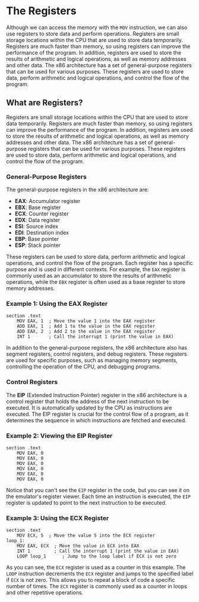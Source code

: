 # The Registers

Although we can access the memory with the `MOV` instruction, we can also use registers to store data and perform operations. Registers are small storage locations within the CPU that are used to store data temporarily. Registers are much faster than memory, so using registers can improve the performance of the program.
In addition, registers are used to store the results of arithmetic and logical operations, as well as memory addresses and other data. The x86 architecture has a set of general-purpose registers that can be used for various purposes. These registers are used to store data, perform arithmetic and logical operations, and control the flow of the program.

## What are Registers?

Registers are small storage locations within the CPU that are used to store data temporarily. Registers are much faster than memory, so using registers can improve the performance of the program. In addition, registers are used to store the results of arithmetic and logical operations, as well as memory addresses and other data. The x86 architecture has a set of general-purpose registers that can be used for various purposes. These registers are used to store data, perform arithmetic and logical operations, and control the flow of the program.

### General-Purpose Registers

The general-purpose registers in the x86 architecture are:

- **EAX**: Accumulator register
- **EBX**: Base register
- **ECX**: Counter register
- **EDX**: Data register
- **ESI**: Source index
- **EDI**: Destination index
- **EBP**: Base pointer
- **ESP**: Stack pointer

These registers can be used to store data, perform arithmetic and logical operations, and control the flow of the program. Each register has a specific purpose and is used in different contexts.
For example, the `EAX` register is commonly used as an accumulator to store the results of arithmetic operations, while the `EBX` register is often used as a base register to store memory addresses.

### Example 1: Using the EAX Register

```shell
section .text
    MOV EAX, 1  ; Move the value 1 into the EAX register
    ADD EAX, 1  ; Add 1 to the value in the EAX register
    ADD EAX, 2  ; Add 2 to the value in the EAX register
    INT 1       ; Call the interrupt 1 (print the value in EAX)
```
<!--  -memory cpu  console -->

In addition to the general-purpose registers, the x86 architecture also has segment registers, control registers, and debug registers. These registers are used for specific purposes, such as managing memory segments, controlling the operation of the CPU, and debugging programs.

### Control Registers

The **EIP** (Extended Instruction Pointer) register in the x86 architecture is a control register that holds the address of the next instruction to be executed. It is automatically updated by the CPU as instructions are executed. The EIP register is crucial for the control flow of a program, as it determines the sequence in which instructions are fetched and executed.

### Example 2: Viewing the EIP Register

```shell
section .text
    MOV EAX, 0
    MOV EAX, 0
    MOV EAX, 0
    MOV EAX, 0
    MOV EAX, 0
    MOV EAX, 0
```
<!-- -console -memory cpu -->
Notice that you can't see the `EIP` register in the code, but you can see it on the emulator's register viewer.
Each time an instruction is executed, the `EIP` register is updated to point to the next instruction to be executed.

### Example 3: Using the ECX Register

```shell
section .text
    MOV ECX, 5  ; Move the value 5 into the ECX register
loop_1:
    MOV EAX, ECX  ; Move the value in ECX into EAX
    INT 1         ; Call the interrupt 1 (print the value in EAX) 
    LOOP loop_1      ; Jump to the loop label if ECX is not zero
```
<!-- -memory cpu  console -->

As you can see, the `ECX` register is used as a counter in this example. The `LOOP` instruction decrements the `ECX` register and jumps to the specified label if `ECX` is not zero. This allows you to repeat a block of code a specific number of times.
The `ECX` register is commonly used as a counter in loops and other repetitive operations.
